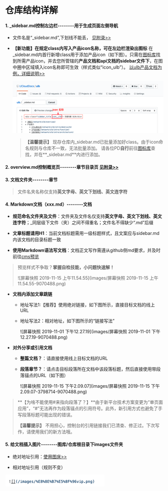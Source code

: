 # 仓库结构详解

#### 	1. _sidebar.md控制左边栏--------用于生成页面左侧导航   

- 文件名是“\_sidebar.md”,下划线不能丢，	 [见附录>>](#附录_可复制的markdown模版)

- **【新功能】在规定class内写入产品icon名称，可在左边栏渲染出图标**
  在_sidebar.md内首行新增class用于添加产品icon（如下图）。只需在[图标库](https://console-font.pre.ucloudadmin.com/www/preview)找到所需产品icon，并去您所管辖的**产品文档和api文档的sidebar文件下**，在图中圈中区域填入icon名称即可生效（样式类似“icon_ulb”）。 [以ulb产品文档为例，详细说明>>](icon)

  ![屏幕快照 2019-12-03 上午11.22.04](images/class-9070488.png)

  > **【温馨提示】** 现存仓库内_sidebar.md已批量添加好class。由于icon命名规则与仓库不一致，无法批量添加。
  > 请各位PD**自行**前往[图标库](https://console-font.pre.ucloudadmin.com/www/preview)查找，并在**_sidebar.md**内进行添加。

#### 2.  overview.md控制概览页--------章节目录页   [见附录>>](#附录_可复制的markdown模版)

#### 3.  文档文件夹--------章节

> 文件名夹名称仅支持**英文字母、英文下划线、英文连字符**

#### 4.  Markdown文档（xxx.md）--------文档	

* **规范命名文件夹及文件**：文件夹及文件名仅支持**英文字母、英文下划线、英文连字符**；_同层级下文件（夹）之间不得重名；文件名不得缺少“.md”后缀

* **文章标题请用H1**：当前文档标题需用一级标题样式，且文案应与sidebar.md内该文档的目录标题一致

* **使用Markdown语法写文档**：文档正文写作需遵从github侧md要求，并及时前往[cms预览](cms.docs.ucloudadmin.com)

>  预览样式不争取？**掌握自检技能，小问题快速解！**
>
>  ![屏幕快照 2019-11-15 上午11.54.55](images/屏幕快照 2019-11-15 上午11.54.55-9070488.png)

* **文档内添加文章跳链**

  * 地址写法1:【推荐】使用绝对链接，如下图所示，直接目标文档的线上URL

  * 地址写法2：相对地址，如下图所示的“链接写法”

    ![屏幕快照 2019-11-01 下午12.27.19](images/屏幕快照 2019-11-01 下午12.27.19-9070488.png)

* **对外分享或引用文档**

  * **整篇文档？**：请直接使用线上目标文档的URL

  * **段落章节？**：请点击目标段落所在文档中该段落标题，然后直接使用带段落锚点的URL（如下图）

    ![屏幕快照 2019-11-15 下午2.09.07](images/屏幕快照 2019-11-15 下午2.09.07-3798714-9070488.png)

> **【为啥不能使用#来指向段落了？】**由于新平台技术方案变更为“单页面应用”，“#”无法再作为段落锚点的引用符号。此外，新引用方式也避免了手写段落标题可能出现的错误。
>
> **【温馨提示】** 不用担心，控制台的引用链接我们已清查、修正过。下次写作，请使用我们的新方法哦。

#### 5. **给文档插入图片--------图库/仓库根目录下images文件夹**

* 绝对地址引用：[使用图床>>](http://docs.ucloudadmin.com/5b10f62667ded1519074449f/edit)

- 相对地址引用（规则不变）

![](images/images-9070488.png)

